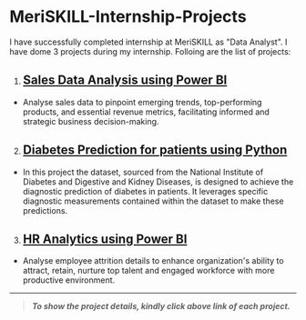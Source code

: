 # MeriSKILL-Internship-Projects
I have successfully completed internship at MeriSKILL as "Data Analyst". I have dome 3 projects during my internship. Folloing are the list of projects:

1. ## [Sales Data Analysis using Power BI](https://github.com/PuranjoyPatra/MeriSKILL-Internship-Projects/tree/master/Sales_Data_Analysis)

+ Analyse sales data to pinpoint emerging trends, top-performing products, and essential revenue metrics, facilitating informed and strategic business decision-making.

2. ## [Diabetes Prediction for patients using Python](https://github.com/PuranjoyPatra/MeriSKILL-Internship-Projects/tree/master/Diabetes_Prediction)

- In this project the dataset, sourced from the National Institute of Diabetes and Digestive and Kidney Diseases, is designed to achieve the diagnostic prediction of diabetes in patients. It leverages specific diagnostic measurements contained within the dataset to make these predictions.

3. ## [HR Analytics using Power BI](https://github.com/PuranjoyPatra/MeriSKILL-Internship-Projects/tree/master/HR_Analytics)

- Analyse employee attrition details to enhance organization's ability to attract, retain, nurture top talent and engaged workforce with more productive environment.

---

> ***To show the project details, kindly click above link of each project.***
